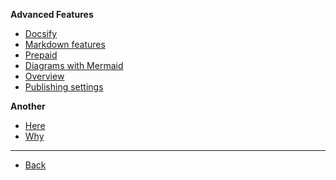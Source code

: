 **Advanced Features**

- [Docsify](docsify)
- [Markdown features](markdown-features)
- [Prepaid](mermaid-prepaid)
- [Diagrams with Mermaid](mermaid)
- [Overview](mermaid-overview)
- [Publishing settings](publishing-settings)

**Another**

- [Here](another/here)
- [Why](another/why)

---

- [Back](../get-started)
